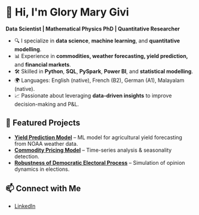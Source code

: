 # 👋 Hi, I'm Glory Mary Givi

**Data Scientist | Mathematical Physics PhD | Quantitative Researcher**

- 🔍 I specialize in **data science**, **machine learning**, and **quantitative modelling**.
- 📊 Experience in **commodities, weather forecasting, yield prediction,** and **financial markets**.
- 🛠️ Skilled in **Python**, **SQL**, **PySpark**, **Power BI**, and **statistical modelling**.
- 🌍 Languages: English (native), French (B2), German (A1), Malayalam (native).
- 📈 Passionate about leveraging **data-driven insights** to improve decision-making and P&L.

## 🚀 Featured Projects
- [**Yield Prediction Model**](https://github.com/glorymary96/Yield-Prediction-Model) – ML model for agricultural yield forecasting from NOAA weather data.
- [**Commodity Pricing Model**](https://github.com/glorymary96/Commodity-Pricing-Model) – Time-series analysis & seasonality detection.
- [**Robustness of Democratic Electoral Process**](https://github.com/glorymary96/Robustness-of-Democratic-Electoral-Process) – Simulation of opinion dynamics in elections.

## 📫 Connect with Me
- [LinkedIn](https://www.linkedin.com/in/glorymarygivi)
